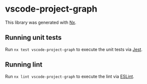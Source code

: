 # vscode-project-graph

This library was generated with [Nx](https://nx.dev).

## Running unit tests

Run `nx test vscode-project-graph` to execute the unit tests via [Jest](https://jestjs.io).

## Running lint

Run `nx lint vscode-project-graph` to execute the lint via [ESLint](https://eslint.org/).
